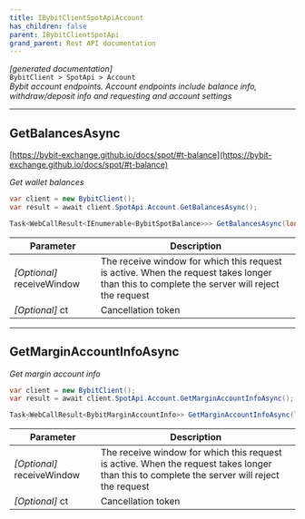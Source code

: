 ```yaml
---
title: IBybitClientSpotApiAccount
has_children: false
parent: IBybitClientSpotApi
grand_parent: Rest API documentation
---
```

*[generated documentation]*  
`BybitClient > SpotApi > Account`  
*Bybit account endpoints. Account endpoints include balance info, withdraw/deposit info and requesting and account settings*
  

***

## GetBalancesAsync  

[https://bybit-exchange.github.io/docs/spot/#t-balance](https://bybit-exchange.github.io/docs/spot/#t-balance)  
<p>

*Get wallet balances*  

```csharp  
var client = new BybitClient();  
var result = await client.SpotApi.Account.GetBalancesAsync();  
```  

```csharp  
Task<WebCallResult<IEnumerable<BybitSpotBalance>>> GetBalancesAsync(long? receiveWindow = default, CancellationToken ct = default);  
```  

|Parameter|Description|
|---|---|
|_[Optional]_ receiveWindow|The receive window for which this request is active. When the request takes longer than this to complete the server will reject the request|
|_[Optional]_ ct|Cancellation token|

</p>

***

## GetMarginAccountInfoAsync  

<p>

*Get margin account info*  

```csharp  
var client = new BybitClient();  
var result = await client.SpotApi.Account.GetMarginAccountInfoAsync();  
```  

```csharp  
Task<WebCallResult<BybitMarginAccountInfo>> GetMarginAccountInfoAsync(long? receiveWindow = default, CancellationToken ct = default);  
```  

|Parameter|Description|
|---|---|
|_[Optional]_ receiveWindow|The receive window for which this request is active. When the request takes longer than this to complete the server will reject the request|
|_[Optional]_ ct|Cancellation token|

</p>
